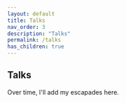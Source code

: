 ```yaml
---
layout: default
title: Talks
nav_order: 3
description: "Talks"
permalink: /talks
has_children: true
---
```


## Talks

Over time, I'll add my escapades here.
